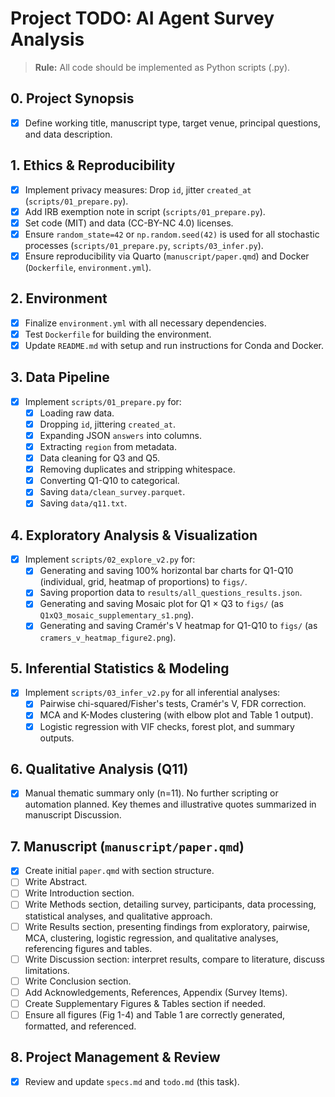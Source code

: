 # Project TODO: AI Agent Survey Analysis

> **Rule:** All code should be implemented as Python scripts (.py).

## 0. Project Synopsis
- [x] Define working title, manuscript type, target venue, principal questions, and data description.

## 1. Ethics & Reproducibility
- [x] Implement privacy measures: Drop `id`, jitter `created_at` (`scripts/01_prepare.py`).
- [x] Add IRB exemption note in script (`scripts/01_prepare.py`).
- [x] Set code (MIT) and data (CC-BY-NC 4.0) licenses.
- [x] Ensure `random_state=42` or `np.random.seed(42)` is used for all stochastic processes (`scripts/01_prepare.py`, `scripts/03_infer.py`).
- [x] Ensure reproducibility via Quarto (`manuscript/paper.qmd`) and Docker (`Dockerfile`, `environment.yml`).

## 2. Environment
- [x] Finalize `environment.yml` with all necessary dependencies.
- [x] Test `Dockerfile` for building the environment.
- [x] Update `README.md` with setup and run instructions for Conda and Docker.

## 3. Data Pipeline
- [x] Implement `scripts/01_prepare.py` for:
  - [x] Loading raw data.
  - [x] Dropping `id`, jittering `created_at`.
  - [x] Expanding JSON `answers` into columns.
  - [x] Extracting `region` from metadata.
  - [x] Data cleaning for Q3 and Q5.
  - [x] Removing duplicates and stripping whitespace.
  - [x] Converting Q1-Q10 to categorical.
  - [x] Saving `data/clean_survey.parquet`.
  - [x] Saving `data/q11.txt`.

## 4. Exploratory Analysis & Visualization
- [x] Implement `scripts/02_explore_v2.py` for:
  - [x] Generating and saving 100% horizontal bar charts for Q1-Q10 (individual, grid, heatmap of proportions) to `figs/`.
  - [x] Saving proportion data to `results/all_questions_results.json`.
  - [x] Generating and saving Mosaic plot for Q1 × Q3 to `figs/` (as `Q1xQ3_mosaic_supplementary_s1.png`).
  - [x] Generating and saving Cramér's V heatmap for Q1-Q10 to `figs/` (as `cramers_v_heatmap_figure2.png`).

## 5. Inferential Statistics & Modeling
- [x] Implement `scripts/03_infer_v2.py` for all inferential analyses:
  - [x] Pairwise chi-squared/Fisher's tests, Cramér's V, FDR correction.
  - [x] MCA and K-Modes clustering (with elbow plot and Table 1 output).
  - [x] Logistic regression with VIF checks, forest plot, and summary outputs.

## 6. Qualitative Analysis (Q11)
- [x] Manual thematic summary only (n=11). No further scripting or automation planned. Key themes and illustrative quotes summarized in manuscript Discussion.

## 7. Manuscript (`manuscript/paper.qmd`)
- [x] Create initial `paper.qmd` with section structure.
- [ ] Write Abstract.
- [ ] Write Introduction section.
- [ ] Write Methods section, detailing survey, participants, data processing, statistical analyses, and qualitative approach.
- [ ] Write Results section, presenting findings from exploratory, pairwise, MCA, clustering, logistic regression, and qualitative analyses, referencing figures and tables.
- [ ] Write Discussion section: interpret results, compare to literature, discuss limitations.
- [ ] Write Conclusion section.
- [ ] Add Acknowledgements, References, Appendix (Survey Items).
- [ ] Create Supplementary Figures & Tables section if needed.
- [ ] Ensure all figures (Fig 1-4) and Table 1 are correctly generated, formatted, and referenced.

## 8. Project Management & Review
- [x] Review and update `specs.md` and `todo.md` (this task).
